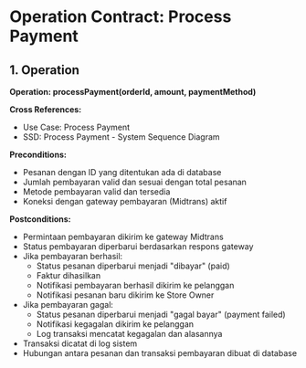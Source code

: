 # Operation Contract: Process Payment

## 1. Operation
**Operation: processPayment(orderId, amount, paymentMethod)**

**Cross References:**
- Use Case: Process Payment
- SSD: Process Payment - System Sequence Diagram

**Preconditions:**
- Pesanan dengan ID yang ditentukan ada di database
- Jumlah pembayaran valid dan sesuai dengan total pesanan
- Metode pembayaran valid dan tersedia
- Koneksi dengan gateway pembayaran (Midtrans) aktif

**Postconditions:**
- Permintaan pembayaran dikirim ke gateway Midtrans
- Status pembayaran diperbarui berdasarkan respons gateway
- Jika pembayaran berhasil:
  - Status pesanan diperbarui menjadi "dibayar" (paid)
  - Faktur dihasilkan
  - Notifikasi pembayaran berhasil dikirim ke pelanggan
  - Notifikasi pesanan baru dikirim ke Store Owner
- Jika pembayaran gagal:
  - Status pesanan diperbarui menjadi "gagal bayar" (payment failed)
  - Notifikasi kegagalan dikirim ke pelanggan
  - Log transaksi mencatat kegagalan dan alasannya
- Transaksi dicatat di log sistem
- Hubungan antara pesanan dan transaksi pembayaran dibuat di database
